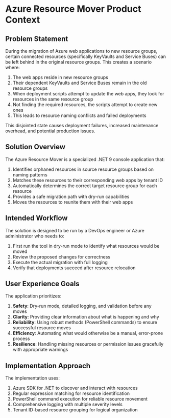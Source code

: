# Azure Resource Mover Product Context

## Problem Statement
During the migration of Azure web applications to new resource groups, certain connected resources (specifically KeyVaults and Service Buses) can be left behind in the original resource groups. This creates a scenario where:

1. The web apps reside in new resource groups
2. Their dependent KeyVaults and Service Buses remain in the old resource groups
3. When deployment scripts attempt to update the web apps, they look for resources in the same resource group
4. Not finding the required resources, the scripts attempt to create new ones
5. This leads to resource naming conflicts and failed deployments

This disjointed state causes deployment failures, increased maintenance overhead, and potential production issues.

## Solution Overview
The Azure Resource Mover is a specialized .NET 9 console application that:

1. Identifies orphaned resources in source resource groups based on naming patterns
2. Matches these resources to their corresponding web apps by tenant ID
3. Automatically determines the correct target resource group for each resource
4. Provides a safe migration path with dry-run capabilities
5. Moves the resources to reunite them with their web apps

## Intended Workflow
The solution is designed to be run by a DevOps engineer or Azure administrator who needs to:

1. First run the tool in dry-run mode to identify what resources would be moved
2. Review the proposed changes for correctness
3. Execute the actual migration with full logging
4. Verify that deployments succeed after resource relocation

## User Experience Goals
The application prioritizes:

1. **Safety**: Dry-run mode, detailed logging, and validation before any moves
2. **Clarity**: Providing clear information about what is happening and why
3. **Reliability**: Using robust methods (PowerShell commands) to ensure successful resource moves
4. **Efficiency**: Automating what would otherwise be a manual, error-prone process
5. **Resilience**: Handling missing resources or permission issues gracefully with appropriate warnings

## Implementation Approach
The implementation uses:

1. Azure SDK for .NET to discover and interact with resources
2. Regular expression matching for resource identification
3. PowerShell command execution for reliable resource movement
4. Comprehensive logging with multiple severity levels
5. Tenant ID-based resource grouping for logical organization
